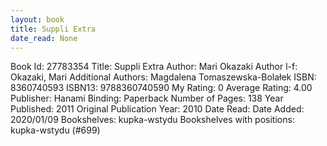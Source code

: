 ```yaml
---
layout: book
title: Suppli Extra
date_read: None
---
```


Book Id: 27783354
Title: Suppli Extra
Author: Mari Okazaki
Author l-f: Okazaki, Mari
Additional Authors: Magdalena Tomaszewska-Bolałek
ISBN: 8360740593
ISBN13: 9788360740590
My Rating: 0
Average Rating: 4.00
Publisher: Hanami
Binding: Paperback
Number of Pages: 138
Year Published: 2011
Original Publication Year: 2010
Date Read: 
Date Added: 2020/01/09
Bookshelves: kupka-wstydu
Bookshelves with positions: kupka-wstydu (#699)


